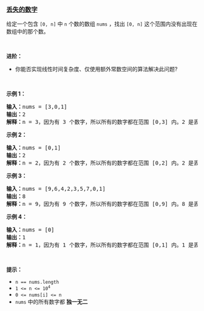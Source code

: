 ### [丢失的数字](https://leetcode-cn.com/problems/missing-number)

<p>给定一个包含 <code>[0, n]</code> 中 <code>n</code> 个数的数组 <code>nums</code> ，找出 <code>[0, n]</code> 这个范围内没有出现在数组中的那个数。</p>

<p> </p>

<p><strong>进阶：</strong></p>

<ul>
	<li>你能否实现线性时间复杂度、仅使用额外常数空间的算法解决此问题?</li>
</ul>

<p> </p>

<p><strong>示例 1：</strong></p>

<pre>
<strong>输入：</strong>nums = [3,0,1]
<strong>输出：</strong>2
<b>解释：</b>n = 3，因为有 3 个数字，所以所有的数字都在范围 [0,3] 内。2 是丢失的数字，因为它没有出现在 nums 中。</pre>

<p><strong>示例 2：</strong></p>

<pre>
<strong>输入：</strong>nums = [0,1]
<strong>输出：</strong>2
<b>解释：</b>n = 2，因为有 2 个数字，所以所有的数字都在范围 [0,2] 内。2 是丢失的数字，因为它没有出现在 nums 中。</pre>

<p><strong>示例 3：</strong></p>

<pre>
<strong>输入：</strong>nums = [9,6,4,2,3,5,7,0,1]
<strong>输出：</strong>8
<b>解释：</b>n = 9，因为有 9 个数字，所以所有的数字都在范围 [0,9] 内。8 是丢失的数字，因为它没有出现在 nums 中。</pre>

<p><strong>示例 4：</strong></p>

<pre>
<strong>输入：</strong>nums = [0]
<strong>输出：</strong>1
<b>解释：</b>n = 1，因为有 1 个数字，所以所有的数字都在范围 [0,1] 内。1 是丢失的数字，因为它没有出现在 nums 中。</pre>

<p> </p>

<p><strong>提示：</strong></p>

<ul>
	<li><code>n == nums.length</code></li>
	<li><code>1 <= n <= 10<sup>4</sup></code></li>
	<li><code>0 <= nums[i] <= n</code></li>
	<li><code>nums</code> 中的所有数字都 <strong>独一无二</strong></li>
</ul>
